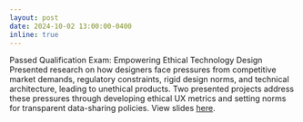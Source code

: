 ```yaml
---
layout: post
date: 2024-10-02 13:00:00-0400
inline: true
---
```


Passed Qualification Exam: Empowering Ethical Technology Design  
Presented research on how designers face pressures from competitive market demands, regulatory constraints, rigid design norms, and technical architecture, leading to unethical products. Two presented projects address these pressures through developing ethical UX metrics and setting norms for transparent data-sharing policies. View slides [here](https://www.figma.com/slides/4xI4KHtg6Jnf5zoJ8wMraK/A-Exam-Slides-2024?node-id=0-1&t=R7QMGwvqXN0zWEBg-1).

